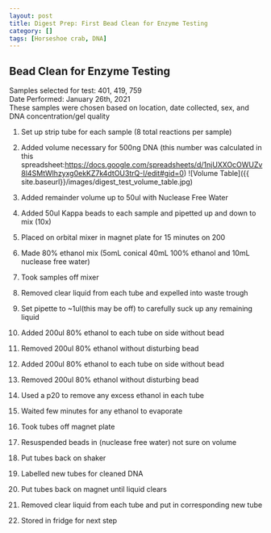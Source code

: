 ```yaml
---
layout: post
title: Digest Prep: First Bead Clean for Enzyme Testing
category: []
tags: [Horseshoe crab, DNA]
---
```

## Bead Clean for Enzyme Testing
Samples selected for test: 401, 419, 759\
Date Performed: January 26th, 2021\
These samples were chosen based on location, date collected, sex, and DNA concentration/gel quality

  1. Set up strip tube for each sample (8 total reactions per sample)
  2. Added volume necessary for 500ng DNA (this number was calculated in this spreadsheet:https://docs.google.com/spreadsheets/d/1njUXXOcOWUZv8l4SMtWlhzyxg0ekKZ7k4dtOU3trQ-I/edit#gid=0)
![Volume Table]({{ site.baseurl}}/images/digest_test_volume_table.jpg)

  3. Added remainder volume up to 50ul with Nuclease Free Water
  4. Added 50ul Kappa beads to each sample and pipetted up and down to mix (10x)
  5. Placed on orbital mixer in magnet plate for 15 minutes on 200
  6. Made 80% ethanol mix (5omL conical 40mL 100% ethanol and 10mL nuclease free water)
  7. Took samples off mixer
  8. Removed clear liquid from each tube and expelled into waste trough
  9. Set pipette to ~1ul(this may be off) to carefully suck up any remaining liquid
  10. Added 200ul 80% ethanol to each tube on side without bead
  11. Removed 200ul 80% ethanol without disturbing bead
  12. Added 200ul 80% ethanol to each tube on side without bead
  13. Removed 200ul 80% ethanol without disturbing bead
  14. Used a p20 to remove any excess ethanol in each tube
  15. Waited few minutes for any ethanol to evaporate
  16. Took tubes off magnet plate
  17. Resuspended beads in (nuclease free water) not sure on volume
  18. Put tubes back on shaker
  19. Labelled new tubes for cleaned DNA
  20. Put tubes back on magnet until liquid clears
  21. Removed clear liquid from each tube and put in corresponding new tube
  22. Stored in fridge for next step
